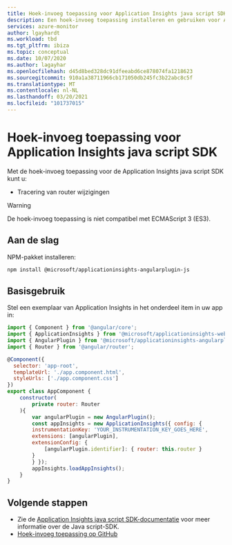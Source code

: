 ```yaml
---
title: Hoek-invoeg toepassing voor Application Insights java script SDK
description: Een hoek-invoeg toepassing installeren en gebruiken voor Application Insights java script SDK.
services: azure-monitor
author: lgayhardt
ms.workload: tbd
ms.tgt_pltfrm: ibiza
ms.topic: conceptual
ms.date: 10/07/2020
ms.author: lagayhar
ms.openlocfilehash: d45d8bed328dc91dfeeabd6ce878074fa1218623
ms.sourcegitcommit: 910a1a38711966cb171050db245fc3b22abc8c5f
ms.translationtype: MT
ms.contentlocale: nl-NL
ms.lasthandoff: 03/20/2021
ms.locfileid: "101737015"
---
```

# <a name="angular-plugin-for-application-insights-javascript-sdk"></a>Hoek-invoeg toepassing voor Application Insights java script SDK

Met de hoek-invoeg toepassing voor de Application Insights java script SDK kunt u:

- Tracering van router wijzigingen

> [!WARNING]
> De hoek-invoeg toepassing is niet compatibel met ECMAScript 3 (ES3).

## <a name="getting-started"></a>Aan de slag

NPM-pakket installeren:

```bash
npm install @microsoft/applicationinsights-angularplugin-js
```

## <a name="basic-usage"></a>Basisgebruik

Stel een exemplaar van Application Insights in het onderdeel item in uw app in:

```js
import { Component } from '@angular/core';
import { ApplicationInsights } from '@microsoft/applicationinsights-web';
import { AngularPlugin } from '@microsoft/applicationinsights-angularplugin-js';
import { Router } from '@angular/router';

@Component({
  selector: 'app-root',
  templateUrl: './app.component.html',
  styleUrls: ['./app.component.css']
})
export class AppComponent {
    constructor(
        private router: Router
    ){
        var angularPlugin = new AngularPlugin();
        const appInsights = new ApplicationInsights({ config: {
        instrumentationKey: 'YOUR_INSTRUMENTATION_KEY_GOES_HERE',
        extensions: [angularPlugin],
        extensionConfig: {
            [angularPlugin.identifier]: { router: this.router }
        }
        } });
        appInsights.loadAppInsights();
    }
}
```

## <a name="next-steps"></a>Volgende stappen

- Zie de [Application Insights java script SDK-documentatie](javascript.md) voor meer informatie over de Java script-SDK.
- [Hoek-invoeg toepassing op GitHub](https://github.com/microsoft/ApplicationInsights-JS/tree/master/extensions/applicationinsights-angularplugin-js)
